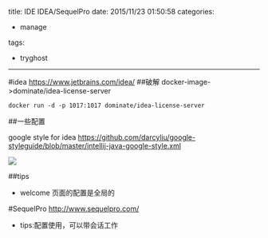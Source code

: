 title: IDE IDEA/SequelPro
date: 2015/11/23 01:50:58
categories:

 - manage 


tags:

- tryghost

---

#idea 
https://www.jetbrains.com/idea/
##破解
docker-image->dominate/idea-license-server
```language-bash
docker run -d -p 1017:1017 dominate/idea-license-server
```
##一些配置

google style for idea 
https://github.com/darcyliu/google-styleguide/blob/master/intellij-java-google-style.xml

![](https://dn-zuoyun.qbox.me/image/7/b4/dec7fc03a4d4bc8f3a939930af3df.png)

##tips
 * welcome 页面的配置是全局的 

#SequelPro
http://www.sequelpro.com/
 
 * tips:配置使用，可以带会话工作




